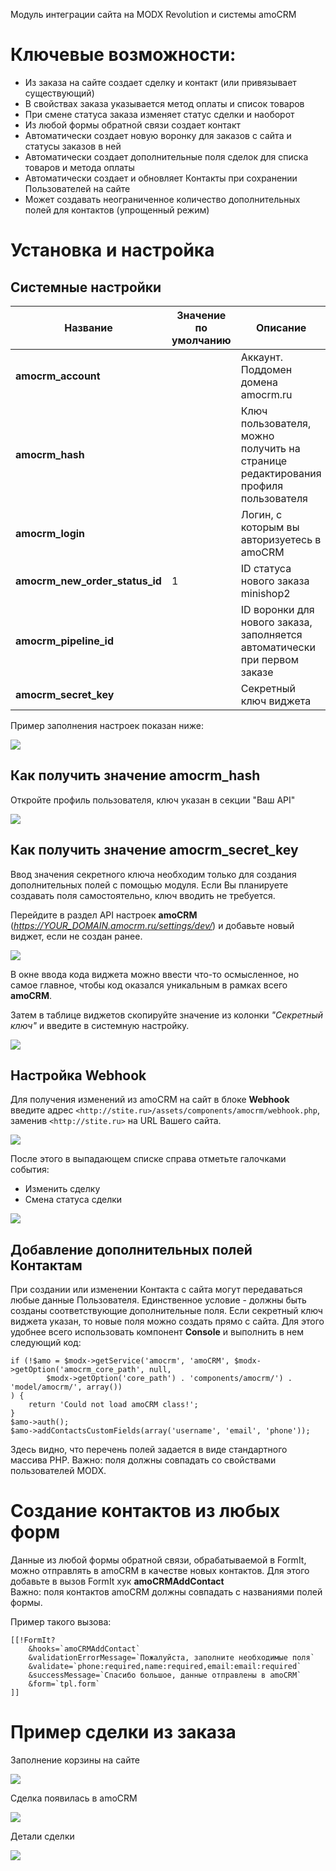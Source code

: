 Модуль интеграции сайта на MODX Revolution и системы amoCRM

# Ключевые возможности:
* Из заказа на сайте создает сделку и контакт (или привязывает существующий)
* В свойствах заказа указывается метод оплаты и список товаров
* При смене статуса заказа изменяет статус сделки и наоборот
* Из любой формы обратной связи создает контакт
* Автоматически создает новую воронку для заказов с сайта и статусы заказов в ней
* Автоматически создает дополнительные поля сделок для списка товаров и метода оплаты
* Автоматически создает и обновляет Контакты при сохранении Пользователей на сайте
* Может создавать неограниченное количество дополнительных полей для контактов (упрощенный режим)

# Установка и настройка

## Системные настройки

| Название                       | Значение по умолчанию  | Описание                                                                            |
| ------------------------------ | ---------------------- | ----------------------------------------------------------------------------------- |
| **amocrm_account**             |                        | Аккаунт. Поддомен домена amocrm.ru                                                  |
| **amocrm_hash**                |                        | Ключ пользователя, можно получить на странице редактирования профиля пользователя   |
| **amocrm_login**               |                        | Логин, с которым вы авторизуетесь в amoCRM                                          |
| **amocrm_new_order_status_id** | 1                      | ID статуса нового заказа minishop2                                                  |
| **amocrm_pipeline_id**         |                        | ID воронки для нового заказа, заполняется автоматически при первом заказе           |
| **amocrm_secret_key**          |                        | Секретный ключ виджета                                                              |

Пример заполнения настроек показан ниже:

[![](https://file.modx.pro/files/6/9/a/69ad3bcb28fd3789a0398d75503fed2as.jpg)](https://file.modx.pro/files/6/9/a/69ad3bcb28fd3789a0398d75503fed2a.png)


## Как получить значение amocrm_hash

Откройте профиль пользователя, ключ указан в секции "Ваш API"  
 
[![](https://file.modx.pro/files/1/f/c/1fcef3724ca4a1bb876199c76f040b22s.jpg)](https://file.modx.pro/files/1/f/c/1fcef3724ca4a1bb876199c76f040b22.png)


## Как получить значение amocrm_secret_key

Ввод значения секретного ключа необходим только для создания дополнительных полей с помощью модуля. Если Вы планируете создавать поля самостоятельно, ключ вводить не требуется.

Перейдите в раздел API настроек **amoCRM** (*https://YOUR_DOMAIN.amocrm.ru/settings/dev/*) и добавьте новый виджет, если не создан ранее.  

[![](https://file.modx.pro/files/b/7/e/b7e530d936c3853d26517007528fc12ds.jpg)](https://file.modx.pro/files/b/7/e/b7e530d936c3853d26517007528fc12d.png) 
 
В окне ввода кода виджета можно ввести что-то осмысленное, но самое главное, чтобы код оказался уникальным в рамках всего **amoCRM**.

Затем в таблице виджетов скопируйте значение из колонки *"Секретный ключ"* и введите в системную настройку.

[![](https://file.modx.pro/files/f/1/c/f1c68cc16e1e1f596c1306b123cf56fas.jpg)](https://file.modx.pro/files/f/1/c/f1c68cc16e1e1f596c1306b123cf56fa.png)


## Настройка Webhook

Для получения изменений из amoCRM на сайт в блоке **Webhook** введите адрес `<http://stite.ru>/assets/components/amocrm/webhook.php`, заменив `<http://stite.ru>` на URL Вашего сайта.

[![](https://file.modx.pro/files/f/8/c/f8cc515579f8ba122c7ae846d8698b81s.jpg)](https://file.modx.pro/files/f/8/c/f8cc515579f8ba122c7ae846d8698b81.png)

После этого в выпадающем списке справа отметьте галочками события:
* Изменить сделку
* Смена статуса сделки

[![](https://file.modx.pro/files/b/c/3/bc3d6226748b6d168f1797b7f03665ffs.jpg)](https://file.modx.pro/files/b/c/3/bc3d6226748b6d168f1797b7f03665ff.png)


## Добавление дополнительных полей Контактам

При создании или изменении Контакта с сайта могут передаваться любые данные Пользователя. Единственное условие - должны быть созданы соответствующие дополнительные поля.
Если секретный ключ виджета указан, то новые поля можно создать прямо с сайта. Для этого удобнее всего использовать компонент **Console** и выполнить в нем следующий код:
```
if (!$amo = $modx->getService('amocrm', 'amoCRM', $modx->getOption('amocrm_core_path', null,
        $modx->getOption('core_path') . 'components/amocrm/') . 'model/amocrm/', array())
) {
    return 'Could not load amoCRM class!';
}
$amo->auth();
$amo->addContactsCustomFields(array('username', 'email', 'phone'));
```
Здесь видно, что перечень полей задается в виде стандартного массива PHP. Важно: поля должны совпадать со свойствами пользователей MODX.

# Создание контактов из любых форм

Данные из любой формы обратной связи, обрабатываемой в FormIt, можно отправлять в amoCRM в качестве новых контактов. Для этого добавьте в вызов FormIt хук **amoCRMAddContact**  
Важно: поля контактов amoCRM должны совпадать с названиями полей формы.

Пример такого вызова:
```
[[!FormIt?
    &hooks=`amoCRMAddContact`
    &validationErrorMessage=`Пожалуйста, заполните необходимые поля`
    &validate=`phone:required,name:required,email:email:required`
    &successMessage=`Спасибо большое, данные отправлены в amoCRM`
    &form=`tpl.form`
]]
```

# Пример сделки из заказа

Заполнение корзины на сайте

[![](https://file.modx.pro/files/3/1/b/31b0d4f877e2c0083e8cb821dba79c93s.jpg)](https://file.modx.pro/files/3/1/b/31b0d4f877e2c0083e8cb821dba79c93.png)

Сделка появилась в amoCRM

[![](https://file.modx.pro/files/a/b/7/ab7dace627c0fe3e0e08d3e2e424e2d9s.jpg)](https://file.modx.pro/files/a/b/7/ab7dace627c0fe3e0e08d3e2e424e2d9.png)

Детали сделки

[![](https://file.modx.pro/files/2/e/b/2eba103bcae588f9f4ed5ef61e2b4de7s.jpg)](https://file.modx.pro/files/2/e/b/2eba103bcae588f9f4ed5ef61e2b4de7.png)
